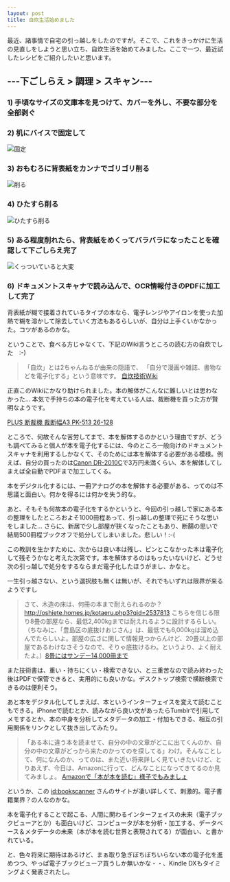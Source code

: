```yaml
---
layout: post
title: 自炊生活始めました
---
```

最近、諸事情で自宅の引っ越しをしたのですが。そこで、これをきっかけに生活の見直しをしようと思い立ち、自炊生活を始めてみました。ここで一つ、最近試したレシピをご紹介したいと思います。


## ---下ごしらえ > 調理 > スキャン---
### 1) 手頃なサイズの文庫本を見つけて、カバーを外し、不要な部分を全部剥ぐ
### 2) 机にバイスで固定して
![固定](http://farm4.static.flickr.com/3538/3518994370_461ca9a30f.jpg)

### 3) おもむろに背表紙をカンナでゴリゴリ削る
![削る](http://farm4.static.flickr.com/3355/3518991388_ca1f21ee16.jpg)

### 4) ひたすら削る
![ひたすら削る](http://farm4.static.flickr.com/3560/3518171765_7118d1b223.jpg)

### 5) ある程度削れたら、背表紙をめくってバラバラになったことを確認して下ごしらえ完了
![くっついていると大変](http://farm4.static.flickr.com/3369/3518192011_9f0209bc93.jpg)

### 6) ドキュメントスキャナで読み込んで、OCR情報付きのPDFに加工して完了


背表紙が糊で接着されているタイプの本なら、電子レンジやアイロンを使った加熱で糊を溶かして除去していく方法もあるらしいが、自分は上手くいかなかった。コツがあるのかな。

ということで、食べる方じゃなくて、下記のWiki言うところの読む方の自炊でした　:-)

> 「自炊」とは2ちゃんねるが由来の隠語で、
> 「自分で漫画や雑誌、書物などを電子化する」という意味です。
> [自炊技術Wiki](http://wikiwiki.jp/bookjisui/)

正直このWikiにかなり助けられました。本の解体がこんなに難しいとは思わなかった... 本気で手持ちの本の電子化を考えている人は、裁断機を買った方が賢明なようです。

[PLUS 断裁機 裁断幅A3 PK-513 26-128](http://www.amazon.co.jp/PLUS-%E6%96%AD%E8%A3%81%E6%A9%9F-%E8%A3%81%E6%96%AD%E5%B9%85A3-PK-513-26-128/dp/B00116GHDG)

ところで、何故そんな苦労してまで、本を解体するのかという理由ですが、どうも調べてみると個人が本を電子化するには、今のところ一般向けのドキュメントスキャナを利用するしかなくて、そのためには本を解体する必要がある模様。例えば、自分の買ったのは[Canon DR-2010C](http://cweb.canon.jp/imageformula/lineup/dr/dr-2510c-2010c/)で3万円未満くらい、本を解体してしまえば全自動でPDFまで加工してくる。

本をデジタル化するには、一冊アナログの本を解体する必要がある、ってのは不思議と面白い。何かを得るには何かを失う的な。

あと、そもそも何故本の電子化をするかというと、今回の引っ越しで家にある本の整理をしたところおよそ1000冊程あって、引っ越しの整理で死にそうな思いをしました... さらに、新居で少し部屋が狭くなったこともあり、断腸の思いで結局500冊程ブックオフで処分してしまいました。悲しい！:-(

この教訓を生かすために、次からは良い本は残し、ピンとこなかった本は電子化して残そうかなと考えた次第です。本を解体するのはもったいないけど、どうせ次の引っ越しで処分をするならまだ電子化したほうがまし、かなと。

一生引っ越さない、という選択肢も無くは無いが、それでもいずれは限界が来るようですし

> さて、木造の床は、何冊の本まで耐えられるのか？http://oshiete.homes.jp/kotaeru.php3?qid=2537813 こちらを信じる限り8畳の部屋なら、最低2,400kgまでは耐えれるように設計するらしい。（ちなみに、「豊島区の底抜けおじさん」は、最低でも6,000kgは溜め込んでたらしいよ。部屋の広さに関して情報見つからんけど、20畳以上の部屋であるわけなさそうなので、そりゃ底抜けるわ。というより、よく耐えたよ。）[8畳にはサンデー14,000冊まで](http://d.hatena.ne.jp/bookscanner/20061204/p1)

また技術書は、重い・持ちにくい・検索できない、と三重苦なので読み終わった後はPDFで保管できると、実用的にも良いかな。デスクトップ検索で横断検索できるのは便利そう。

あと本をデジタル化してしまえば、本というインターフェイスを変えて読むこともできる。iPhoneで読むとか、読みながら良い文があったらTumblrで引用してメモするとか、本の中身を分析してメタデータの加工・付加もできる、相互の引用関係をリンクとして抜き出してみたり。

> 「ある本に違う本を読ませて、自分の中の文章がどこに出てくんのか、自分の中の文章がどっから来たのかってのを探してる」わけ。そんなことして、何になんのか、ってのは、また近い将来詳しく見ていきたいけど、とりあえず、今日は、Amazonに行って、どんなことになってきてるのか見てみましょ。
> [Amazonで「本が本を読む」様子でもみましょ](http://d.hatena.ne.jp/bookscanner/20070320/p1)

というか、この [id:bookscanner](http://d.hatena.ne.jp/bookscanner/20070320/p1) さんのサイトが凄い詳しくて、刺激的。電子書籍業界？の人なのかな。

本を電子化することで起こる、人間に関わるインターフェイスの未来（電子ブックビューアとか）も面白いけど、コンピュータが本を分析・加工する、データベース＆メタデータの未来（本が本を読む世界と表現されてる）が面白い、と書かれている。


と、色々将来に期待はあるけど、まぁ取り急ぎぼちぼちいらない本の電子化を進めつつ、やっぱ電子ブックビューア買うしか無いかな・・、Kindle DXもタイミングよく発表されたし。